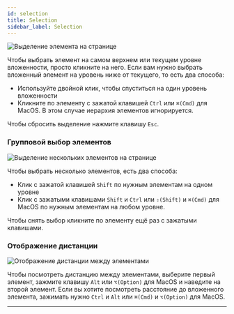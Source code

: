 ```yaml
---
id: selection
title: Selection
sidebar_label: Selection
---
```


![Выделение элемента на странице](https://test-upl.quarkly.io/60a657b1e3623a001f692958/images/docs-new-workarea-selection-simple.png?v=2021-05-20T13:43:10.433Z)

Чтобы выбрать элемент на самом верхнем или текущем уровне вложенности, просто кликните на него. Если вам нужно выбрать вложенный элемент на уровень ниже от текущего, то есть два способа:

-   Используйте двойной клик, чтобы спуститься на один уровень вложенности
-   Кликните по элементу с зажатой клавишей `Ctrl` или `⌘(Cmd)` для MacOS. В этом случае иерархия элементов игнорируется.

Чтобы сбросить выделение нажмите клавишу `Esc`.

### Групповой выбор элементов

![Выделение нескольких элементов на странице](https://test-upl.quarkly.io/60a657b1e3623a001f692958/images/docs-new-workarea-selection-multiple.png?v=2021-05-20T13:43:34.163Z)

Чтобы выбрать несколько элементов, есть два способа:

-   Клик с зажатой клавишей `Shift` по нужным элементам на одном уровне
-   Клик с зажатыми клавишами `Shift` и `Ctrl` или `⇧(Shift)` и `⌘(Cmd)` для MacOS по нужным элементам на любом уровне.

Чтобы снять выбор кликните по элементу ещё раз с зажатыми клавишами.

### Отображение дистанции

![Отображение дистанции между элементами](https://test-upl.quarkly.io/60a657b1e3623a001f692958/images/docs-new-workarea-selection-show-distance.png?v=2021-05-20T13:43:45.153Z)

Чтобы посмотреть дистанцию между элементами, выберите первый элемент, зажмите клавишу `Alt` или `⌥(Option)` для MacOS и наведите на второй элемент. Если вы хотите посмотреть расстояние до вложенного элемента, зажимать нужно `Ctrl` и `Alt` или `⌘(Cmd)` и `⌥(Option)` для MacOS.

---
